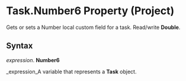 
# Task.Number6 Property (Project)

Gets or sets a Number local custom field for a task. Read/write  **Double**.


## Syntax

 _expression_. **Number6**

 _expression_A variable that represents a  **Task** object.

